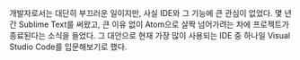 개발자로서는 대단히 부끄러운 일이지만, 사실 IDE와 그 기능에 큰 관심이 없었다. 몇 년간 Sublime Text를 써왔고, 큰 이유 없이 Atom으로 살짝 넘어가려는 차에 프로젝트가 종료된다는 소식을 들었다. 그 대안으로 현재 가장 많이 사용되는 IDE 중 하나일 Visual Studio Code를 입문해보기로 했다.
